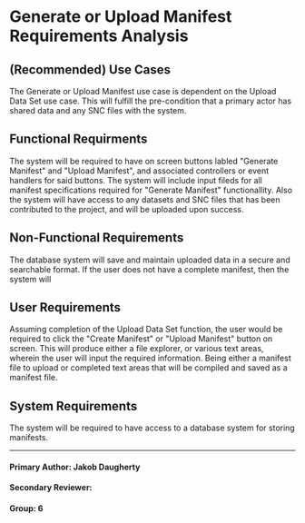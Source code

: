 # Generate or Upload Manifest Requirements Analysis

## (Recommended) Use Cases
The Generate or Upload Manifest use case is dependent on the Upload Data Set use case. This will fulfill the pre-condition that a primary actor has shared data and any SNC files with the system. 

## Functional Requirments 
The system will be required to have on screen buttons labled "Generate Manifest" and "Upload Manifest", and associated controllers or event handlers for said buttons. The system will include input fileds for all manifest specifications required for "Generate Manifest" functionallity. Also the system will have access to any datasets and SNC files that has been contributed to the project, and will be uploaded upon success. 

## Non-Functional Requirements
The database system will save and maintain uploaded data in a secure and searchable format. If the user does not have a complete manifest, then the system will 

## User Requirements
Assuming completion of the Upload Data Set function, the user would be required to click the "Create Manifest" or "Upload Manifest" button on screen. This will produce either a file explorer, or various text areas, wherein the user will input the required information. Being either a manifest file to upload or completed text areas that will be compiled and saved as a manifest file. 

## System Requirements 
The system will be required to have access to a database system for storing manifests.

-------------
#### Primary Author: Jakob Daugherty
#### Secondary Reviewer: 
#### Group: 6